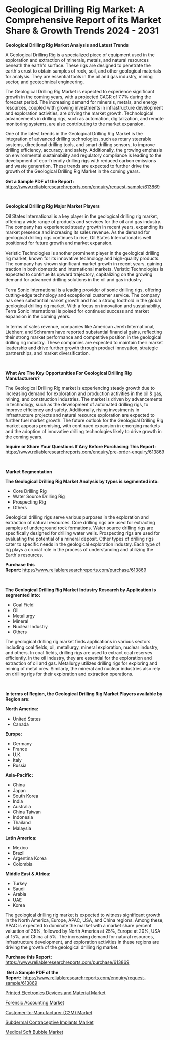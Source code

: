<p><h1>Geological Drilling Rig Market: A Comprehensive Report of its Market Share & Growth Trends 2024 - 2031</h1></p><p><strong>Geological Drilling Rig Market Analysis and Latest Trends</strong></p>
<p><p>A Geological Drilling Rig is a specialized piece of equipment used in the exploration and extraction of minerals, metals, and natural resources beneath the earth's surface. These rigs are designed to penetrate the earth's crust to obtain samples of rock, soil, and other geological materials for analysis. They are essential tools in the oil and gas industry, mining sector, and geotechnical engineering.</p><p>The Geological Drilling Rig Market is expected to experience significant growth in the coming years, with a projected CAGR of 7.7% during the forecast period. The increasing demand for minerals, metals, and energy resources, coupled with growing investments in infrastructure development and exploration activities, are driving the market growth. Technological advancements in drilling rigs, such as automation, digitalization, and remote monitoring systems, are also contributing to the market expansion.</p><p>One of the latest trends in the Geological Drilling Rig Market is the integration of advanced drilling technologies, such as rotary steerable systems, directional drilling tools, and smart drilling sensors, to improve drilling efficiency, accuracy, and safety. Additionally, the growing emphasis on environmental sustainability and regulatory compliance is leading to the development of eco-friendly drilling rigs with reduced carbon emissions and waste generation. These trends are expected to further drive the growth of the Geological Drilling Rig Market in the coming years.</p></p>
<p><strong>Get a Sample PDF of the Report:&nbsp;</strong> <a href="https://www.reliableresearchreports.com/enquiry/request-sample/613869">https://www.reliableresearchreports.com/enquiry/request-sample/613869</a></p>
<p>&nbsp;</p>
<p><strong>Geological Drilling Rig Major Market Players</strong></p>
<p><p>Oil States International is a key player in the geological drilling rig market, offering a wide range of products and services for the oil and gas industry. The company has experienced steady growth in recent years, expanding its market presence and increasing its sales revenue. As the demand for geological drilling rigs continues to rise, Oil States International is well positioned for future growth and market expansion.</p><p>Veristic Technologies is another prominent player in the geological drilling rig market, known for its innovative technology and high-quality products. The company has shown significant market growth in recent years, gaining traction in both domestic and international markets. Veristic Technologies is expected to continue its upward trajectory, capitalizing on the growing demand for advanced drilling solutions in the oil and gas industry.</p><p>Terra Sonic International is a leading provider of sonic drilling rigs, offering cutting-edge technology and exceptional customer service. The company has seen substantial market growth and has a strong foothold in the global geological drilling rig market. With a focus on innovation and sustainability, Terra Sonic International is poised for continued success and market expansion in the coming years.</p><p>In terms of sales revenue, companies like American Jereh International, Liebherr, and Schramm have reported substantial financial gains, reflecting their strong market performance and competitive position in the geological drilling rig industry. These companies are expected to maintain their market leadership and drive further growth through product innovation, strategic partnerships, and market diversification.</p></p>
<p>&nbsp;</p>
<p><strong>What Are The Key Opportunities For Geological Drilling Rig Manufacturers?</strong></p>
<p><p>The Geological Drilling Rig market is experiencing steady growth due to increasing demand for exploration and production activities in the oil & gas, mining, and construction industries. The market is driven by advancements in technology, such as the development of automated drilling rigs, to improve efficiency and safety. Additionally, rising investments in infrastructure projects and natural resource exploration are expected to further fuel market growth. The future outlook for the Geological Drilling Rig market appears promising, with continued expansion in emerging markets and the adoption of innovative drilling technologies likely to drive growth in the coming years.</p></p>
<p><strong>Inquire or Share Your Questions If Any Before Purchasing This Report:</strong> <a href="https://www.reliableresearchreports.com/enquiry/pre-order-enquiry/613869">https://www.reliableresearchreports.com/enquiry/pre-order-enquiry/613869</a></p>
<p>&nbsp;</p>
<p><strong>Market Segmentation</strong></p>
<p><strong>The Geological Drilling Rig Market Analysis by types is segmented into:</strong></p>
<p><ul><li>Core Drilling Rig</li><li>Water Source Drilling Rig</li><li>Prospecting Rig</li><li>Others</li></ul></p>
<p><p>Geological drilling rigs serve various purposes in the exploration and extraction of natural resources. Core drilling rigs are used for extracting samples of underground rock formations. Water source drilling rigs are specifically designed for drilling water wells. Prospecting rigs are used for evaluating the potential of a mineral deposit. Other types of drilling rigs cater to specific needs in the geological exploration industry. Each type of rig plays a crucial role in the process of understanding and utilizing the Earth's resources.</p></p>
<p><strong>Purchase this Report:&nbsp;</strong><a href="https://www.reliableresearchreports.com/purchase/613869">https://www.reliableresearchreports.com/purchase/613869</a></p>
<p>&nbsp;</p>
<p><strong>The Geological Drilling Rig Market Industry Research by Application is segmented into:</strong></p>
<p><ul><li>Coal Field</li><li>Oil</li><li>Metallurgy</li><li>Mineral</li><li>Nuclear Industry</li><li>Others</li></ul></p>
<p><p>The geological drilling rig market finds applications in various sectors including coal fields, oil, metallurgy, mineral exploration, nuclear industry, and others. In coal fields, drilling rigs are used to extract coal reserves efficiently. In the oil industry, they are essential for the exploration and extraction of oil and gas. Metallurgy utilizes drilling rigs for exploring and mining of metal ores. Similarly, the mineral and nuclear industries also rely on drilling rigs for their exploration and extraction operations.</p></p>
<p>&nbsp;</p>
<p><strong>In terms of Region, the Geological Drilling Rig Market Players available by Region are:</strong></p>
<p>
    <p> <strong> North America: </strong>
        <ul>
            <li>United States</li>
            <li>Canada</li>
        </ul>
        </p> 
    <p> <strong> Europe: </strong>
        <ul>
            <li>Germany</li>
            <li>France</li>
            <li>U.K.</li>
            <li>Italy</li>
            <li>Russia</li>
        </ul>
        </p> 
    <p> <strong> Asia-Pacific: </strong>
        <ul>
            <li>China</li>
            <li>Japan</li>
            <li>South Korea</li>
            <li>India</li>
            <li>Australia</li>
            <li>China Taiwan</li>
            <li>Indonesia</li>
            <li>Thailand</li>
            <li>Malaysia</li>
        </ul>
        </p> 
    <p> <strong> Latin America: </strong>
        <ul>
            <li>Mexico</li>
            <li>Brazil</li>
            <li>Argentina Korea</li>
            <li>Colombia</li>
        </ul>
        </p> 
    <p> <strong> Middle East & Africa: </strong>
        <ul>
            <li>Turkey</li>
            <li>Saudi</li>
            <li>Arabia</li>
            <li>UAE</li>
            <li>Korea</li>
        </ul>
    </p>
    </p>
<p><p>The geological drilling rig market is expected to witness significant growth in the North America, Europe, APAC, USA, and China regions. Among these, APAC is expected to dominate the market with a market share percent valuation of 35%, followed by North America at 25%, Europe at 20%, USA at 15%, and China at 5%. The increasing demand for natural resources, infrastructure development, and exploration activities in these regions are driving the growth of the geological drilling rig market.</p></p>
<p><strong>Purchase this Report: </strong><a href="https://www.reliableresearchreports.com/purchase/613869">https://www.reliableresearchreports.com/purchase/613869</a></p>
<p>&nbsp;<strong>Get a Sample PDF of the Report:&nbsp;&nbsp;</strong><a href="https://www.reliableresearchreports.com/enquiry/request-sample/613869">https://www.reliableresearchreports.com/enquiry/request-sample/613869</a></p>
<p><strong></strong></p>
<p><p><a href="https://github.com/luckyshygirl/Market-Research-Report-List-3/blob/main/printed-electronics-devices-and-material-market.md">Printed Electronics Devices and Material Market</a></p><p><a href="https://medium.com/@cierrahayes645/forensic-accounting-market-trends-and-market-analysis-forecasted-for-period-2024-2031-3183511d42b8">Forensic Accounting Market</a></p><p><a href="https://issuu.com/reportprime-2/docs/customer-to-manufacturer-c2m-market-size-2030.pptx">Customer-to-Manufacturer (C2M) Market</a></p><p><a href="https://medium.com/@cierrahayes645/subdermal-contraceptive-implants-market-furnishes-information-on-market-share-market-trends-and-69cd3b3181f1">Subdermal Contraceptive Implants Market</a></p><p><a href="https://github.com/markusgodoy/Market-Research-Report-List-2/blob/main/medical-soft-bubble-market.md">Medical Soft Bubble Market</a></p></p>